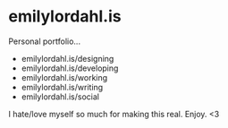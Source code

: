 # emilylordahl.is

Personal portfolio...
- emilylordahl.is/designing
- emilylordahl.is/developing
- emilylordahl.is/working
- emilylordahl.is/writing
- emilylordahl.is/social

I hate/love myself so much for making this real. Enjoy. <3
